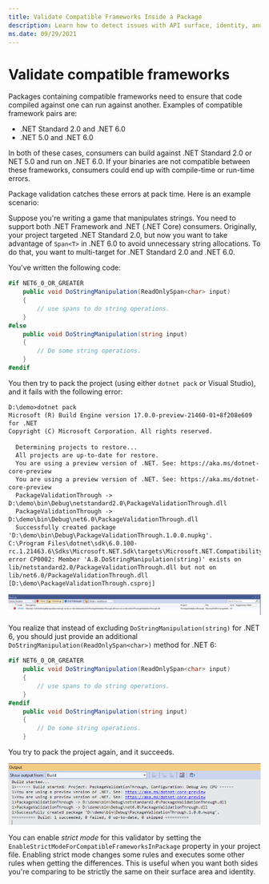 ```yaml
---
title: Validate Compatible Frameworks Inside a Package
description: Learn how to detect issues with API surface, identity, and compatibility across different target frameworks in a package.
ms.date: 09/29/2021
---
```


# Validate compatible frameworks

Packages containing compatible frameworks need to ensure that code compiled against one can run against another. Examples of compatible framework pairs are:

* .NET Standard 2.0 and .NET 6.0
* .NET 5.0 and .NET 6.0

In both of these cases, consumers can build against .NET Standard 2.0 or NET 5.0 and run on .NET 6.0. If your binaries are not compatible between these frameworks, consumers could end up with compile-time or run-time errors.

Package validation catches these errors at pack time. Here is an example scenario:

Suppose you're writing a game that manipulates strings. You need to support both .NET Framework and .NET (.NET Core) consumers. Originally, your project targeted .NET Standard 2.0, but now you want to take advantage of `Span<T>` in .NET 6.0 to avoid unnecessary string allocations. To do that, you want to multi-target for .NET Standard 2.0 and .NET 6.0.

You've written the following code:

```csharp
#if NET6_0_OR_GREATER
    public void DoStringManipulation(ReadOnlySpan<char> input)
    {
        // use spans to do string operations.
    }
#else
    public void DoStringManipulation(string input)
    {
        // Do some string operations.
    }
#endif
```

You then try to pack the project (using either `dotnet pack` or Visual Studio), and it fails with the following error:

```
D:\demo>dotnet pack
Microsoft (R) Build Engine version 17.0.0-preview-21460-01+8f208e609 for .NET
Copyright (C) Microsoft Corporation. All rights reserved.

  Determining projects to restore...
  All projects are up-to-date for restore.
  You are using a preview version of .NET. See: https://aka.ms/dotnet-core-preview
  You are using a preview version of .NET. See: https://aka.ms/dotnet-core-preview
  PackageValidationThrough -> D:\demo\bin\Debug\netstandard2.0\PackageValidationThrough.dll
  PackageValidationThrough -> D:\demo\bin\Debug\net6.0\PackageValidationThrough.dll
  Successfully created package 'D:\demo\bin\Debug\PackageValidationThrough.1.0.0.nupkg'.
C:\Program Files\dotnet\sdk\6.0.100-rc.1.21463.6\Sdks\Microsoft.NET.Sdk\targets\Microsoft.NET.Compatibility.Common.targets(32,5): error CP0002: Member 'A.B.DoStringManipulation(string)' exists on lib/netstandard2.0/PackageValidationThrough.dll but not on lib/net6.0/PackageValidationThrough.dll [D:\demo\PackageValidationThrough.csproj]
```

![CompatibleFrameworks](media/compatible-frameworks.png)

You realize that instead of excluding `DoStringManipulation(string)` for .NET 6, you should just provide an additional `DoStringManipulation(ReadOnlySpan<char>)` method for .NET 6:

```csharp
#if NET6_0_OR_GREATER
    public void DoStringManipulation(ReadOnlySpan<char> input)
    {
        // use spans to do string operations.
    }
#endif
    public void DoStringManipulation(string input)
    {
        // Do some string operations.
    }
```

You try to pack the project again, and it succeeds.

![CompatibleFrameworksSuccessful](media/compatible-frameworks-successful.png)

You can enable *strict mode* for this validator by setting the `EnableStrictModeForCompatibleFrameworksInPackage` property in your project file. Enabling strict mode changes some rules and executes some other rules when getting the differences. This is useful when you want both sides you're comparing to be strictly the same on their surface area and identity.
